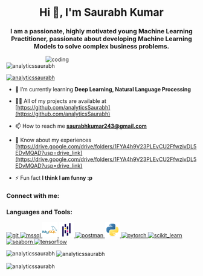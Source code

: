 <h1 align="center">Hi 👋, I'm Saurabh Kumar</h1>
<h3 align="center">I am a passionate, highly motivated young Machine Learning Practitioner, passionate about developing Machine Learning Models to solve complex business problems.</h3>
<img align="right" alt="coding" width="400" src="https://cdn.dribbble.com/users/1162077/screenshots/3848914/programmer.gif">


<p align="left"> <img src="https://komarev.com/ghpvc/?username=analyticssaurabh&label=Profile%20views&color=0e75b6&style=flat" alt="analyticssaurabh" /> </p>

<p align="left"> <a href="https://github.com/ryo-ma/github-profile-trophy"><img src="https://github-profile-trophy.vercel.app/?username=analyticssaurabh" alt="analyticssaurabh" /></a> </p>

- 🌱 I’m currently learning **Deep Learning, Natural Language Processing**

- 👨‍💻 All of my projects are available at [https://github.com/analyticsSaurabh](https://github.com/analyticsSaurabh)

- 📫 How to reach me **saurabhkumar243@gmail.com**

- 📄 Know about my experiences [https://drive.google.com/drive/folders/1FYA4h9V23PLEvCU2FfwzivDL5EDvMQAD?usp=drive_link](https://drive.google.com/drive/folders/1FYA4h9V23PLEvCU2FfwzivDL5EDvMQAD?usp=drive_link)

- ⚡ Fun fact **I think I am funny :p**

<h3 align="left">Connect with me:</h3>
<p align="left">
</p>

<h3 align="left">Languages and Tools:</h3>
<p align="left"> <a href="https://git-scm.com/" target="_blank" rel="noreferrer"> <img src="https://www.vectorlogo.zone/logos/git-scm/git-scm-icon.svg" alt="git" width="40" height="40"/> </a> <a href="https://www.microsoft.com/en-us/sql-server" target="_blank" rel="noreferrer"> <img src="https://www.svgrepo.com/show/303229/microsoft-sql-server-logo.svg" alt="mssql" width="40" height="40"/> </a> <a href="https://www.mysql.com/" target="_blank" rel="noreferrer"> <img src="https://raw.githubusercontent.com/devicons/devicon/master/icons/mysql/mysql-original-wordmark.svg" alt="mysql" width="40" height="40"/> </a> <a href="https://pandas.pydata.org/" target="_blank" rel="noreferrer"> <img src="https://raw.githubusercontent.com/devicons/devicon/2ae2a900d2f041da66e950e4d48052658d850630/icons/pandas/pandas-original.svg" alt="pandas" width="40" height="40"/> </a> <a href="https://postman.com" target="_blank" rel="noreferrer"> <img src="https://www.vectorlogo.zone/logos/getpostman/getpostman-icon.svg" alt="postman" width="40" height="40"/> </a> <a href="https://www.python.org" target="_blank" rel="noreferrer"> <img src="https://raw.githubusercontent.com/devicons/devicon/master/icons/python/python-original.svg" alt="python" width="40" height="40"/> </a> <a href="https://pytorch.org/" target="_blank" rel="noreferrer"> <img src="https://www.vectorlogo.zone/logos/pytorch/pytorch-icon.svg" alt="pytorch" width="40" height="40"/> </a> <a href="https://scikit-learn.org/" target="_blank" rel="noreferrer"> <img src="https://upload.wikimedia.org/wikipedia/commons/0/05/Scikit_learn_logo_small.svg" alt="scikit_learn" width="40" height="40"/> </a> <a href="https://seaborn.pydata.org/" target="_blank" rel="noreferrer"> <img src="https://seaborn.pydata.org/_images/logo-mark-lightbg.svg" alt="seaborn" width="40" height="40"/> </a> <a href="https://www.tensorflow.org" target="_blank" rel="noreferrer"> <img src="https://www.vectorlogo.zone/logos/tensorflow/tensorflow-icon.svg" alt="tensorflow" width="40" height="40"/> </a> </p>

<p><img align="left" src="https://github-readme-stats.vercel.app/api/top-langs?username=analyticssaurabh&show_icons=true&locale=en&layout=compact" alt="analyticssaurabh" /></p>

<p>&nbsp;<img align="center" src="https://github-readme-stats.vercel.app/api?username=analyticssaurabh&show_icons=true&locale=en" alt="analyticssaurabh" /></p>

<p><img align="center" src="https://github-readme-streak-stats.herokuapp.com/?user=analyticssaurabh&" alt="analyticssaurabh" /></p>

